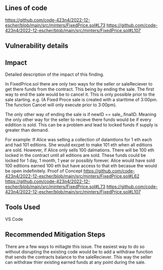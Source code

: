 ## Lines of code

https://github.com/code-423n4/2022-12-escher/blob/main/src/minters/FixedPrice.sol#L73
https://github.com/code-423n4/2022-12-escher/blob/main/src/minters/FixedPrice.sol#L107

## Vulnerability details

## Impact

Detailed description of the impact of this finding.

In FixedPrice.sol there are only two ways for the seller or saleReciever to get there funds from the contract. This being by ending the sale. The first way to end the sale would be to cancel it.
This is only possible prior to the sale starting. e.g. (A Fixed Proce sale is created with a starttime of 3:00pm.
The function Cancel will only execute prior to 3:00pm).

The only other way of ending the sale is if newID == sale\_.finalID. Meaning the only other way for the seller to recieve there funds would be if every eddition is sold. This can be a problem and lead to locked funds if supply is greater than demand.

For example:
If Alice was selling a collection of dalamtions for 1 eth each and had 101 editions.
She would excpet to make 101 eth when all editions are sold. However, if Alice only sells 100 dalmations.
There will be 100 eth locked in the contract until all editions are sold. These funds could be locked for 1 day, 1 month, 1 year or possibly forever.
Alice would have sold 100 editions earned 100 eth but have access to that eth becasue the would be open indefinitely.
Proof of Concept
https://github.com/code-423n4/2022-12-escher/blob/main/src/minters/FixedPrice.sol#L62
https://github.com/code-423n4/2022-12-escher/blob/main/src/minters/FixedPrice.sol#L73
https://github.com/code-423n4/2022-12-escher/blob/main/src/minters/FixedPrice.sol#L107

## Tools Used

VS Code

## Recommended Mitigation Steps

There are a few ways to mitiagte this issue. The easiest way to do so without disrupting the existing code would be to add a withdraw function that sends the contracts balance to the saleReciever. This way the seller can withdraw thier existing earned funds at any point during the sale.
